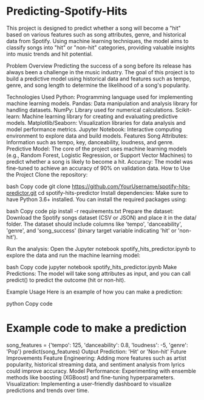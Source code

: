 # Predicting-Spotify-Hits
This project is designed to predict whether a song will become a "hit" based on various features such as song attributes, genre, and historical data from Spotify. Using machine learning techniques, the model aims to classify songs into "hit" or "non-hit" categories, providing valuable insights into music trends and hit potential.

Problem Overview
Predicting the success of a song before its release has always been a challenge in the music industry. The goal of this project is to build a predictive model using historical data and features such as tempo, genre, and song length to determine the likelihood of a song's popularity.

Technologies Used
Python: Programming language used for implementing machine learning models.
Pandas: Data manipulation and analysis library for handling datasets.
NumPy: Library used for numerical calculations.
Scikit-learn: Machine learning library for creating and evaluating predictive models.
Matplotlib/Seaborn: Visualization libraries for data analysis and model performance metrics.
Jupyter Notebook: Interactive computing environment to explore data and build models.
Features
Song Attributes: Information such as tempo, key, danceability, loudness, and genre.
Predictive Model: The core of the project uses machine learning models (e.g., Random Forest, Logistic Regression, or Support Vector Machines) to predict whether a song is likely to become a hit.
Accuracy: The model was fine-tuned to achieve an accuracy of 90% on validation data.
How to Use the Project
Clone the repository:

bash
Copy code
git clone https://github.com/YourUsername/spotify-hits-predictor.git
cd spotify-hits-predictor
Install dependencies: Make sure to have Python 3.6+ installed. You can install the required packages using:

bash
Copy code
pip install -r requirements.txt
Prepare the dataset: Download the Spotify songs dataset (CSV or JSON) and place it in the data/ folder. The dataset should include columns like 'tempo', 'danceability', 'genre', and 'song_success' (binary target variable indicating 'hit' or 'non-hit').

Run the analysis: Open the Jupyter notebook spotify_hits_predictor.ipynb to explore the data and run the machine learning model:

bash
Copy code
jupyter notebook spotify_hits_predictor.ipynb
Make Predictions: The model will take song attributes as input, and you can call predict() to predict the outcome (hit or non-hit).

Example Usage
Here is an example of how you can make a prediction:

python
Copy code
# Example code to make a prediction
song_features = {'tempo': 125, 'danceability': 0.8, 'loudness': -5, 'genre': 'Pop'}
predict(song_features)
Output
Prediction: 'Hit' or 'Non-hit'
Future Improvements
Feature Engineering: Adding more features such as artist popularity, historical streaming data, and sentiment analysis from lyrics could improve accuracy.
Model Performance: Experimenting with ensemble methods like boosting (XGBoost) and fine-tuning hyperparameters.
Visualization: Implementing a user-friendly dashboard to visualize predictions and trends over time.
